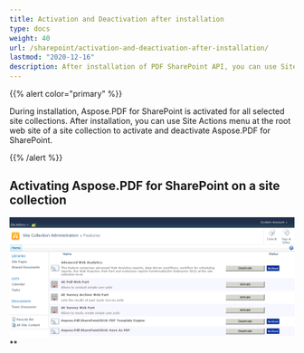 ```yaml
---
title: Activation and Deactivation after installation
type: docs
weight: 40
url: /sharepoint/activation-and-deactivation-after-installation/
lastmod: "2020-12-16"
description: After installation of PDF SharePoint API, you can use Site Actions menu at the root web site of a site collection to activate and deactivate it.
---
```


{{% alert color="primary" %}}

During installation, Aspose.PDF for SharePoint is activated for all selected site collections. After installation, you can use Site Actions menu at the root web site of a site collection to activate and deactivate Aspose.PDF for SharePoint.

{{% /alert %}}

## Activating Aspose.PDF for SharePoint on a site collection 

![todo:image_alt_text](activation-and-deactivation-after-installation_1.png)**
